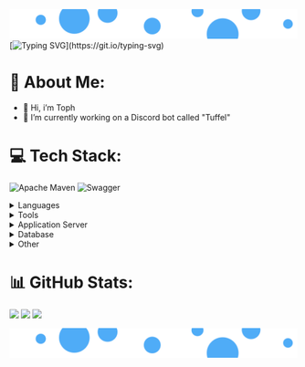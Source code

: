 ![Banner](https://raw.githubusercontent.com/Tophhhhh/Tophhhhh/ee59c92c295b81c953cff53d2eb785446730fe73/src/Banner_960x100.svg)
[![Typing SVG](https://readme-typing-svg.demolab.com?font=Fira+Code&pause=1000&width=435&lines=Welcome!)](https://git.io/typing-svg)

<!--
<img src="https://media4.giphy.com/media/v1.Y2lkPTc5MGI3NjExbWUzdWZ4ZWJ5Y3RybXp4c294cjd4NW55czB3OWNqdzc3bWYyYzNvdyZlcD12MV9pbnRlcm5hbF9naWZfYnlfaWQmY3Q9Zw/r49zgiCebaE0yd6UNn/giphy.gif" height="100em" width="100em"/>
![GitHub](https://img.shields.io/badge/Tophhhh-gray?logo=github)

![Static Badge](https://img.shields.io/badge/Discord-Txph-blue?logo=discord)
-->

# 💫 About Me:
- 👋 Hi, i’m Toph
- 🔭 I’m currently working on a Discord bot called "Tuffel"

# 💻 Tech Stack:
![Apache Maven](https://img.shields.io/badge/Apache%20Maven-C71A36?style=flat&logo=Apache%20Maven&logoColor=white) 
![Swagger](https://img.shields.io/badge/-Swagger-%23Clojure?style=flat&logo=swagger&logoColor=white)

<details>
  <summary>Languages</summary>
  <hr>
  <div align="center">
    <img src="https://cdn.jsdelivr.net/gh/devicons/devicon/icons/java/java-original.svg" height="60em" width="60em" alt="Java"/>
    <img src="https://cdn.jsdelivr.net/gh/devicons/devicon/icons/spring/spring-original.svg" height="60em" width="60em" alt="Spring"/>
    <img src="https://cdn.jsdelivr.net/gh/devicons/devicon/icons/html5/html5-original.svg" height="60em" width="60em" alt="HTML5"/>
    <img src="https://cdn.jsdelivr.net/gh/devicons/devicon/icons/css3/css3-original.svg" height="60em" width="60em" alt="CSS"/>
    <img src="https://cdn.jsdelivr.net/gh/devicons/devicon/icons/javascript/javascript-plain.svg" height="60em" width="60em" alt="JavaScript"/>
    <img src="https://cdn.jsdelivr.net/gh/devicons/devicon/icons/typescript/typescript-original.svg" height="60em" width="60em" alt="TS"/>
    <img src="https://cdn.jsdelivr.net/gh/devicons/devicon/icons/angularjs/angularjs-original.svg" height="60em" width="60em" alt="Angular"/>
  </div>
  <hr>
</details>

<details>
  <summary>Tools</summary>
  <hr>
  <div align="center">
    <img src="https://cdn.jsdelivr.net/gh/devicons/devicon/icons/subversion/subversion-original.svg" height="60em" width="60em" alt="SVN"/>
    <img src="https://cdn.jsdelivr.net/gh/devicons/devicon/icons/git/git-original.svg" height="60em" width="60em" alt="GIT"/>
    <img src="https://cdn.jsdelivr.net/gh/devicons/devicon/icons/github/github-original.svg" height="60em" width="60em" alt="Git_hub"/>
    <img src="https://cdn.jsdelivr.net/gh/devicons/devicon/icons/bitbucket/bitbucket-original.svg" height="60em" width="60em" alt="Bitbucket"/>
    <img src="https://cdn.jsdelivr.net/gh/devicons/devicon/icons/docker/docker-original.svg" height="60em" width="60em" alt="Docker"/>
    <img src="https://cdn.jsdelivr.net/gh/devicons/devicon/icons/apache/apache-original-wordmark.svg" height="60em" width="60em" alt="Apache"/>
  </div>
  <hr>
</details>

<details>
  <summary>Application Server</summary>
  <hr>
  <div align="center">
    <img src="https://cdn.jsdelivr.net/gh/devicons/devicon/icons/tomcat/tomcat-original.svg" height="60em" width="60em" alt="Tomcat"/>
  </div>
  <hr>
</details>

<details>
  <summary>Database</summary>
  <hr>
  <div align="center">
    <img src="https://cdn.jsdelivr.net/gh/devicons/devicon/icons/sqlite/sqlite-original.svg" height="60em" width="60em" alt="SQLite"/>
    <img src="" height="60em" width="60em" alt="Oracle"/>
  </div>
  <hr>
</details>

<details>
  <summary>Other</summary>
  <hr>
  <div align="center">
    <img src="https://cdn.jsdelivr.net/gh/devicons/devicon/icons/gimp/gimp-original.svg" height="60em" width="60em" alt="Gimp"/>
    <img src="https://cdn.jsdelivr.net/gh/devicons/devicon/icons/photoshop/photoshop-line.svg" height="60em" width="60em" alt="PS"/>
  </div>
  <hr>
</details>

# 📊 GitHub Stats:
<img src="https://github-readme-stats.vercel.app/api?username=tophhhhh&theme=blueberry&hide_border=false&include_all_commits=true&count_private=true"/>
<img src="https://github-readme-stats.vercel.app/api/top-langs/?username=tophhhhh&theme=blueberry&hide_border=false&include_all_commits=true&count_private=true&layout=compact"/>
<img src="https://github-readme-streak-stats.herokuapp.com/?user=tophhhhh&theme=blueberry&hide_border=false"/>

![Banner](https://raw.githubusercontent.com/Tophhhhh/Tophhhhh/ee59c92c295b81c953cff53d2eb785446730fe73/src/Banner_960x100.svg)

<!-- Proudly created with GPRM ( https://gprm.itsvg.in ) -->
